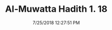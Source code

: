 ---
title        : "Al-Muwatta Hadith 1. 18"
date         : 7/25/2018 12:27:51 PM
draft        : false
type         : "hadith"
layout       : "hadith"
BookCode     : "AMH"
VolumeNumber : "1"
HadithNumber : "18"
categories  :  ["Prayer Time - Catching a Rak'a of the Prayer"]
---
